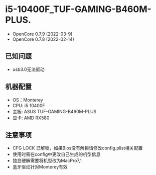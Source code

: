 # i5-10400F_TUF-GAMING-B460M-PLUS. 
- OpenCore 0.7.9  (2022-03-9)
- OpenCore 0.7.8  (2022-02-14)
## 已知问题  
- usb3.0无法驱动
## 机器配置
- OS：Monterey
- CPU: i5 10400F  
- 主板: ASUS TUF-GAMING-B460M-PLUS  
- 显卡: AMD RX580  
## 注意事项
- CFG LOCK 已解锁，如果Bios没有解锁请修改config.plist相关配置
- 使用时需在config中更改自己生成的机型信息
- 独显硬解需要将机型改为MacPro7,1
- 蓝牙驱动针对Monterey有效
